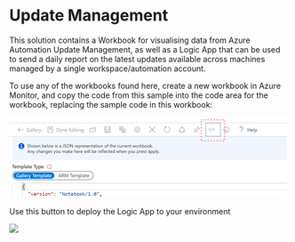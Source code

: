 # Update Management

This solution contains a Workbook for visualising data from Azure Automation Update Management, as well as a Logic App that can be used to send a daily report on the latest updates available across machines managed by a single workspace/automation account.

To use any of the workbooks found here, create a new workbook in Azure Monitor, and copy the code from this sample into the code area for the workbook, replacing the sample code in this workbook:

<img src="workbook-code.png">

Use this button to deploy the Logic App to your environment

<p><a href="https://azuredeploy.net/?repository=https://github.com/vanessabruwer/scripties/blob/master/UpdateManagement/" target="_blank">
    <img src="http://azuredeploy.net/deploybutton.png"/>
</a></p>